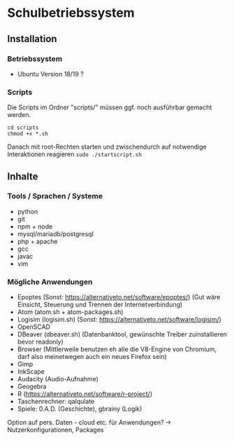 # Schulbetriebssystem
## Installation
### Betriebssystem
* Ubuntu Version 18/19 ?
### Scripts
Die Scripts im Ordner "scripts/" müssen ggf. noch ausführbar gemacht werden.
```
cd scripts
chmod +x *.sh
```
Danach mit root-Rechten starten und zwischendurch auf notwendige Interaktionen reagieren
```sudo ./startscript.sh```

## Inhalte

### Tools / Sprachen / Systeme
* python
* git
* npm + node
* mysql/mariadb/postgresql
* php + apache
* gcc
* javac
* vim


### Mögliche Anwendungen
* Epoptes (Sonst: https://alternativeto.net/software/epoptes/) (Gut wäre Einsicht, Steuerung und Trennen der Internetverbindung)
* Atom (atom.sh + atom-packages.sh)
* Logisim (logisim.sh) (Sonst: https://alternativeto.net/software/logisim/)
* OpenSCAD
* DBeaver (dbeaver.sh) (Datenbanktool, gewünschte Treiber zuinstallieren bevor readonly)
* Browser (Mittlerweile benutzen eh alle die V8-Engine von Chromium, darf also meinetwegen auch ein neues Firefox sein)
* Gimp
* InkScape
* Audacity (Audio-Aufnahme)
* Geogebra
* R (https://alternativeto.net/software/r-project/)
* Taschenrechner: qalqulate
* Spiele: 0.A.D. (Geschichte), gbrainy (Logik)

Option auf pers. Daten - cloud etc. für Anwendungen?
-> Nutzerkonfigurationen, Packages
